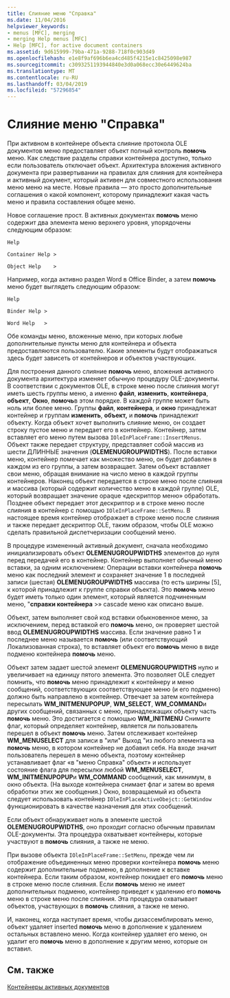 ```yaml
---
title: Слияние меню "Справка"
ms.date: 11/04/2016
helpviewer_keywords:
- menus [MFC], merging
- merging Help menus [MFC]
- Help [MFC], for active document containers
ms.assetid: 9d615999-79ba-471a-9288-718f0c903d49
ms.openlocfilehash: e1e8f9af696b6ea4cd485f4215e1c8425098e987
ms.sourcegitcommit: c3093251193944840e3d0a068ecc30e6449624ba
ms.translationtype: MT
ms.contentlocale: ru-RU
ms.lasthandoff: 03/04/2019
ms.locfileid: "57296854"
---
```

# <a name="help-menu-merging"></a>Слияние меню "Справка"

При активном в контейнере объекта слияние протокола OLE документов меню предоставляет объект полный контроль **помочь** меню. Как следствие разделы справки контейнера доступно, только если пользователь отключает объект. Архитектура вложения активного документа при развертывании на правилах для слияния для контейнера и активный документ, который активен для совместного использования меню меню на месте. Новые правила — это просто дополнительные соглашения о какой компонент, которому принадлежит какая часть меню и правила составления общее меню.

Новое соглашение прост. В активных документах **помочь** меню содержит два элемента меню верхнего уровня, упорядочены следующим образом:

`Help`

`Container Help >`

`Object Help    >`

Например, когда активно раздел Word в Office Binder, а затем **помочь** меню будет выглядеть следующим образом:

`Help`

`Binder Help >`

`Word Help   >`

Обе команды меню, вложенные меню, при которых любые дополнительные пункты меню для контейнера и объекта предоставляются пользователю. Какие элементы будут отображаться здесь будет зависеть от контейнеров и объектов участвующих.

Для построения данного слияние **помочь** меню, вложения активного документа архитектура изменяет обычную процедуру OLE-документы. В соответствии с документов OLE, в строке меню после слияния могут иметь шесть группы меню, а именно **файл**, **изменить**, **контейнера**, **объект**,  **Окно**, **помочь**в этом порядке. В каждой группе может быть ноль или более меню. Группы **файл**, **контейнера**, и **окно** принадлежат контейнер и группам **изменить**, **объект,** и **помочь** принадлежит объекту. Когда объект хочет выполнить слияние меню, он создает строку пустое меню и передает его в контейнер. Контейнер, затем вставляет его меню путем вызова `IOleInPlaceFrame::InsertMenus`. Объект также передает структуру, представляет собой массив из шести ДЛИННЫЕ значения (**OLEMENUGROUPWIDTHS**). После вставки меню, контейнер помечает как множество меню, он будет добавлен в каждом из его группы, а затем возвращает. Затем объект вставляет свои меню, обращая внимание на число меню в каждой группы контейнеров. Наконец объект передается в строке меню после слияния и массива (который содержит количество меню в каждой группе) OLE, который возвращает значение opaque «дескриптор меню» обработать. Позднее объект передает этот дескриптор и в строке меню после слияния в контейнер с помощью `IOleInPlaceFrame::SetMenu`. В настоящее время контейнер отображает в строке меню после слияния и также передает дескриптор OLE, таким образом, чтобы OLE можно сделать правильной диспетчеризации сообщений меню.

В процедуре измененный активный документ, сначала необходимо инициализировать объект **OLEMENUGROUPWIDTHS** элементов до нуля перед передачей его в контейнер. Контейнер выполняет обычный меню вставки, за одним исключением: Операции вставки контейнера **помочь** меню как последний элемент и сохраняет значение 1 в последней записи (шестая) **OLEMENUGROUPWIDTHS** массива (то есть ширины [5], к которой принадлежит к группе справки объекта). Это **помочь** меню будет иметь только один элемент, который является подчиненным меню, "**справки контейнера** >» cascade меню как описано выше.

Объект, затем выполняет свой код вставки обыкновенное меню, за исключением, перед вставкой его **помочь** меню, он проверяет шестой ввод **OLEMENUGROUPWIDTHS** массива. Если значение равно 1 и последнее меню называется **помочь** (или соответствующий Локализованная строка), то вставляет объект его **помочь** меню в виде подменю контейнера **помочь** меню.

Объект затем задает шестой элемент **OLEMENUGROUPWIDTHS** нулю и увеличивает на единицу пятого элемента. Это позволяет OLE следует помнить, что **помочь** меню принадлежит к контейнеру и меню сообщений, соответствующих соответствующее меню (и его подменю) должно быть направлено в контейнер. Отвечает за затем контейнера пересылать **WM_INITMENUPOPUP**, **WM_SELECT**, **WM_COMMAND**и других сообщений, связанных с меню, принадлежащих объекту часть **помочь** меню. Это достигается с помощью **WM_INITMENU** Снимите флаг, который определяет контейнер, является ли пользователь перешел в объект **помочь** меню. Затем отслеживает контейнер **WM_MENUSELECT** для записи в "или" Выход "из любого элемента на **помочь** меню, в котором контейнер не добавил себя. На входе значит пользователь перешел в меню объекта, поэтому контейнер устанавливает флаг «в "меню Справка" объект» и использует состояние флага для пересылки любой **WM_MENUSELECT**, **WM_INITMENUPOPUP**и  **WM_COMMAND** сообщений, как минимум, в окно объекта. (На выходе контейнера снимает флаг и затем во время обработки этих же сообщения.) Окно, возвращаемый из объекта следует использовать контейнер `IOleInPlaceActiveObejct::GetWindow` функционировать в качестве назначения для этих сообщений.

Если объект обнаруживает ноль в элементе шестой **OLEMENUGROUPWIDTHS**, оно проходит согласно обычным правилам OLE-документы. Эта процедура охватывает контейнеры, которые участвуют в **помочь** слияния, а также не меню.

При вызове объекта `IOleInPlaceFrame::SetMenu`, прежде чем ли отображение объединенных меню проверки контейнера **помочь** меню содержит дополнительные подменю, в дополнение к вставке контейнера. Если таким образом, контейнер покидает его **помочь** меню в строке меню после слияния. Если **помочь** меню не имеет дополнительных подменю, контейнер приведет к удалению его **помочь** меню в строке меню после слияния. Эта процедура охватывает объектов, участвующих в **помочь** слияния, а также не меню.

И, наконец, когда наступает время, чтобы дизассемблировать меню, объект удаляет inserted **помочь** меню в дополнение к удалением остальных вставлено меню. Когда контейнер удаляет его меню, он удалит его **помочь** меню в дополнение к другим меню, которые он вставил.

## <a name="see-also"></a>См. также

[Контейнеры активных документов](../mfc/active-document-containers.md)
